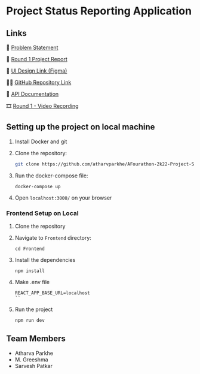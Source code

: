 # Project Status Reporting Application

## Links

📝 [Problem Statement](https://afourathon.com/problemstatement/5/daily-status-reporting-project)

🧾 [Round 1 Project Report](https://docs.google.com/document/d/1UehbSXNvI4L5p9PRF3I8Veepglec6jmJ/edit?usp=sharing&ouid=115135829243562507351&rtpof=true&sd=true)

🎨 [UI Design Link (Figma)](https://www.figma.com/file/EwL4XlCaSuLFfjHZxpLMVL/A4-Hackathon?node-id=0%3A1&t=KlE3UeioI6GnkagS-1UX)

👩‍💻 [GitHub Repository Link](https://github.com/atharvparkhe/AFourathon-2k22-Project-Status-Reporting-System)

🔗 [API Documentation](https://docs.google.com/spreadsheets/d/1xvl0aCMRqsi_C7-u1o35UqCuy1LyGf0u8PQ2JqCkgf0/edit?usp=sharing)

🎞 [Round 1 - Video Recording](https://youtu.be/qFOh9n80xlY)

## Setting up the project on local machine

1. Install Docker and git
2. Clone the repository:

    ```bash
    git clone https://github.com/atharvparkhe/AFourathon-2k22-Project-Status-Reporting-System.git
    ```

3. Run the docker-compose file: 
    ```
    docker-compose up
    ```

4. Open `localhost:3000/` on your browser

### Frontend Setup on Local

1. Clone the repository

2. Navigate to `Frontend` directory:
    ```
    cd Frontend
    ```

3. Install the dependencies
    ```
    npm install 
    ```

4. Make .env file
    ```
    REACT_APP_BASE_URL=localhost
    ``

5. Run the project
    ```
    npm run dev
    ```

## Team Members

- Atharva Parkhe
- M. Greeshma
- Sarvesh Patkar
